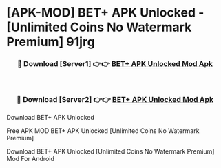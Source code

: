 # [APK-MOD] BET+ APK Unlocked - [Unlimited Coins No Watermark Premium] 91jrg



<div align="center">
<h3>🔴 Download [Server1] 👉👉 <a href="https://momento.my/?title=BET+_APK_Unlocked">BET+ APK Unlocked Mod Apk</a></h3><br>

<h3>🔴 Download [Server2] 👉👉 <a href="https://momento.my/?title=BET+_APK_Unlocked">BET+ APK Unlocked Mod Apk</a></h3>
</div>



Download BET+ APK Unlocked 

Free APK MOD BET+ APK Unlocked [Unlimited Coins No Watermark Premium]

Download BET+ APK Unlocked [Unlimited Coins No Watermark Premium] Mod For Android
